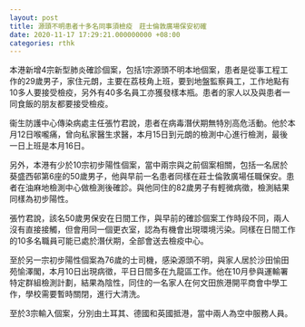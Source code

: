 ```yaml
---
layout: post
title: 源頭不明患者十多名同事須檢疫　莊士倫敦廣場保安初確
date: 2020-11-17 17:29:21.000000000 +08:00
categories: rthk
---
```


本港新增4宗新型肺炎確診個案，包括1宗源頭不明本地個案，患者是從事工程工作的29歲男子，家住元朗，主要在荔枝角上班，要到地盤監察員工，工作地點有10多人要接受檢疫，另外有40多名員工亦獲發樣本瓶。患者的家人以及與患者一同食飯的朋友都要接受檢疫。

衞生防護中心傳染病處主任張竹君說，患者在病毒潛伏期無特別高危活動。他於本月12日喉嚨痛，曾向私家醫生求醫，本月15日到元朗的檢測中心進行檢測，最後一日上班是本月16日。

另外，本港有少於10宗初步陽性個案，當中兩宗與之前個案相關，包括一名居於葵盛西邨第6座的50歲男子，他與早前一名患者同樣在莊士倫敦廣場任職保安。患者在油麻地檢測中心做檢測後確診。與他同住的82歲男子有輕微病徵，檢測結果同樣為初步陽性。

張竹君說，該名50歲男保安在日間工作，與早前的確診個案工作時段不同，兩人沒有直接接觸，但會用同一個更衣室，認為有機會出現環境污染。同樣在日間工作的10多名職員可能已處於潛伏期，全部會送去檢疫中心。

至於另一宗初步陽性個案為76歲的士司機，感染源頭不明，與家人居於沙田愉田苑愉澤閣，本月10日出現病徵，平日日間多在九龍區工作。他在10月參與運輸署特定群組檢測計劃，結果為陰性，同住的一名家人在何文田旅港開平商會中學工作，學校需要暫時關閉，進行大清洗。

至於3宗輸入個案，分別由土耳其、德國和英國抵港，當中兩人為空中服務人員。
